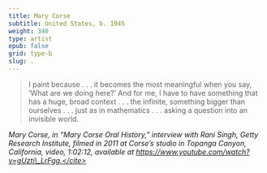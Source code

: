 ```yaml
---
title: Mary Corse
subtitle: United States, b. 1945
weight: 340
type: artist
epub: false
grid: type-b
slug: .
---
```

> I paint because . . . it becomes the most meaningful when you say, ‘What are we doing here?’ And for me, I have to have something that has a huge, broad context . . . the infinite, something bigger than ourselves . . . just as in mathematics . . . asking a question into an invisible world.

<cite>Mary Corse, in “Mary Corse Oral History,” interview with Rani Singh, Getty Research Institute, filmed in 2011 at Corse’s studio in Topanga Canyon, California, video, 1:02:12, available at https://www.youtube.com/watch?v=gUzti\_LrFgg.</cite>

